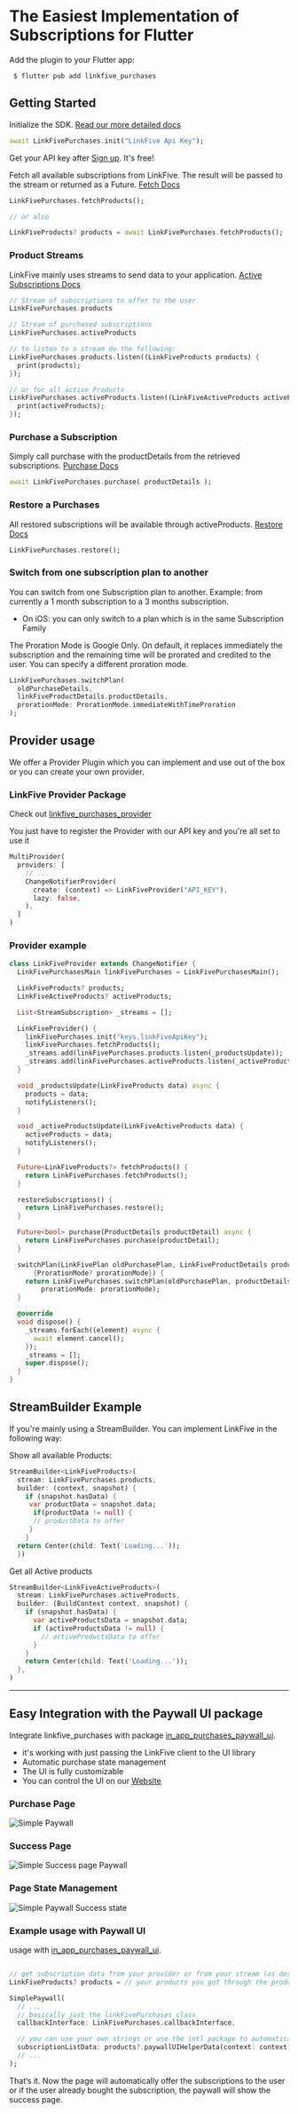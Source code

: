 # The Easiest Implementation of Subscriptions for Flutter

Add the plugin to your Flutter app:

```
 $ flutter pub add linkfive_purchases
```

## Getting Started

Initialize the SDK. [Read our more detailed docs](https://www.linkfive.io/docs/flutter/initializing/)

```dart
await LinkFivePurchases.init("LinkFive Api Key");
```

Get your API key after [Sign up](https://app.linkfive.io/sign-up?utm_source=flutter). It's free!

Fetch all available subscriptions from LinkFive. The result will be passed to the stream or returned as a Future. [Fetch Docs](https://www.linkfive.io/docs/flutter/show-subscription-offer/)

```dart
LinkFivePurchases.fetchProducts();

// or also

LinkFiveProducts? products = await LinkFivePurchases.fetchProducts(); 
```

### Product Streams

LinkFive mainly uses streams to send data to your application. [Active Subscriptions Docs](https://www.linkfive.io/docs/flutter/get-all-active-subscriptions/)

```dart
// Stream of subscriptions to offer to the user
LinkFivePurchases.products

// Stream of purchased subscriptions
LinkFivePurchases.activeProducts

// to listen to a stream do the following:
LinkFivePurchases.products.listen((LinkFiveProducts products) {
  print(products);
});

// or for all active Products
LinkFivePurchases.activeProducts.listen((LinkFiveActiveProducts activeProducts) {
  print(activeProducts);
});

```

### Purchase a Subscription

Simply call purchase with the productDetails from the retrieved subscriptions. [Purchase Docs](https://www.linkfive.io/docs/flutter/make-a-purchase/)

```dart
await LinkFivePurchases.purchase( productDetails );
```

### Restore a Purchases

All restored subscriptions will be available through activeProducts. [Restore Docs](https://www.linkfive.io/docs/flutter/restore-a-purchase/)

```dart
LinkFivePurchases.restore();
```

### Switch from one subscription plan to another

You can switch from one Subscription plan to another. Example: from currently a 1 month subscription to a 3 months subscription. 

* On iOS: you can only switch to a plan which is in the same Subscription Family

The Proration Mode is Google Only. On default, it replaces immediately the subscription and the remaining time will be prorated and credited to the user. You can specify a different proration mode.

```dart
LinkFivePurchases.switchPlan(
  oldPurchaseDetails, 
  linkFiveProductDetails.productDetails,
  prorationMode: ProrationMode.immediateWithTimeProration
);
```

## Provider usage
We offer a Provider Plugin which you can implement and use out of the box or you can create your own provider.

### LinkFive Provider Package
Check out [linkfive_purchases_provider](https://pub.dev/packages/linkfive_purchases_provider)

You just have to register the Provider with our API key and you're all set to use it
```dart
MultiProvider(
  providers: [
    // ...
    ChangeNotifierProvider(
      create: (context) => LinkFiveProvider("API_KEY"),
      lazy: false,
    ),
  ]
)
```

### Provider example

```dart
class LinkFiveProvider extends ChangeNotifier {
  LinkFivePurchasesMain linkFivePurchases = LinkFivePurchasesMain();

  LinkFiveProducts? products;
  LinkFiveActiveProducts? activeProducts;

  List<StreamSubscription> _streams = [];

  LinkFiveProvider() {
    linkFivePurchases.init("keys.linkFiveApiKey");
    linkFivePurchases.fetchProducts();
    _streams.add(linkFivePurchases.products.listen(_productsUpdate));
    _streams.add(linkFivePurchases.activeProducts.listen(_activeProductsUpdate));
  }

  void _productsUpdate(LinkFiveProducts data) async {
    products = data;
    notifyListeners();
  }

  void _activeProductsUpdate(LinkFiveActiveProducts data) {
    activeProducts = data;
    notifyListeners();
  }

  Future<LinkFiveProducts?> fetchProducts() {
    return LinkFivePurchases.fetchProducts();
  }

  restoreSubscriptions() {
    return LinkFivePurchases.restore();
  }

  Future<bool> purchase(ProductDetails productDetail) async {
    return LinkFivePurchases.purchase(productDetail);
  }

  switchPlan(LinkFivePlan oldPurchasePlan, LinkFiveProductDetails productDetails,
      {ProrationMode? prorationMode}) {
    return LinkFivePurchases.switchPlan(oldPurchasePlan, productDetails,
        prorationMode: prorationMode);
  }

  @override
  void dispose() {
    _streams.forEach((element) async {
      await element.cancel();
    });
    _streams = [];
    super.dispose();
  }
}
```

## StreamBuilder Example

If you're mainly using a StreamBuilder. You can implement LinkFive in the following way:

Show all available Products:

```dart
StreamBuilder<LinkFiveProducts>(
  stream: LinkFivePurchases.products,
  builder: (context, snapshot) {
    if (snapshot.hasData) {
     var productData = snapshot.data;
      if(productData != null) {
      // productData to offer
     }
    }
  return Center(child: Text('Loading...'));
  })
```

Get all Active products

```dart
StreamBuilder<LinkFiveActiveProducts>(
  stream: LinkFivePurchases.activeProducts,
  builder: (BuildContext context, snapshot) {
    if (snapshot.hasData) {
      var activeProductsData = snapshot.data;
      if (activeProductsData != null) {
        // activeProductsData to offer
      }
    }
    return Center(child: Text('Loading...'));
  },
)
```

---

## Easy Integration with the Paywall UI package

Integrate linkfive_purchases with package [in_app_purchases_paywall_ui](https://pub.dev/packages/in_app_purchases_paywall_ui).

* it's working with just passing the LinkFive client to the UI library
* Automatic purchase state management
* The UI is fully customizable
* You can control the UI on our [Website](https://www.linkfive.io)

### Purchase Page

<img src="https://raw.githubusercontent.com/LinkFive/flutter-purchases-sdk/master/resources/simple_paywall_design.png" alt="Simple Paywall"/>

### Success Page

<img src="https://raw.githubusercontent.com/LinkFive/flutter-purchases-sdk/master/resources/simple_paywall_design_success.png" alt="Simple Success page Paywall"/>

### Page State Management

<img src="https://raw.githubusercontent.com/LinkFive/flutter-purchases-sdk/master/resources/state_management_control.gif" alt="Simple Paywall Success state"/>

### Example usage with Paywall UI
usage with [in_app_purchases_paywall_ui](https://pub.dev/packages/in_app_purchases_paywall_ui).

```dart

// get subscription data from your provider or from your stream (as described above)
LinkFiveProducts? products = // your products you got through the products Stream

SimplePaywall(
  // ...
  // basically just the linkFivePurchases class
  callbackInterface: LinkFivePurchases.callbackInterface,

  // you can use your own strings or use the intl package to automatically generate the subscription strings
  subscriptionListData: products?.paywallUIHelperData(context: context) ?? [],
  // ...
);
```

That‘s it. Now the page will automatically offer the subscriptions to the user or if the user already bought the subscription, the paywall will show the success page.
